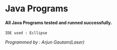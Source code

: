 # Java Programs

#### All Java Programs tested and runned successfully.

`IDE used : Ecllipse `

*Programmed by : Arjun Gautam(Laser)*
